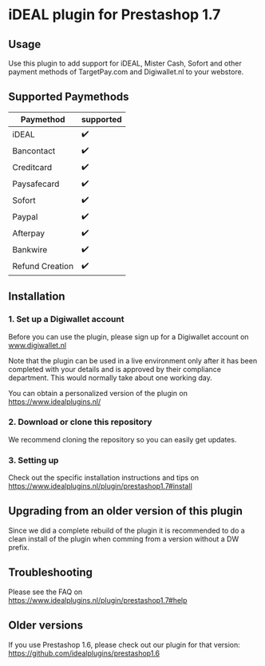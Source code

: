 # iDEAL plugin for Prestashop 1.7

## Usage
Use this plugin to add support for iDEAL, Mister Cash, Sofort and other payment methods of 
TargetPay.com and Digiwallet.nl to your webstore. 

## Supported Paymethods
| Paymethod	|   supported	| 
|-------------	|---	|
| iDEAL	|:heavy_check_mark:	|
| Bancontact	|:heavy_check_mark:	|
| Creditcard	|:heavy_check_mark:	|
| Paysafecard	|:heavy_check_mark:	|
| Sofort	|:heavy_check_mark:	|
| Paypal	|:heavy_check_mark:	|
| Afterpay	|:heavy_check_mark:	|
| Bankwire	|:heavy_check_mark:	|
| Refund Creation	|:heavy_check_mark:	|

## Installation

### 1. Set up a Digiwallet account
Before you can use the plugin, please sign up for a Digiwallet account on www.digiwallet.nl

Note that the plugin can be used in a live environment only after it has been completed with your details and
is approved by their compliance department. This would normally take about one working day. 

You can obtain a personalized version of the plugin on https://www.idealplugins.nl/

### 2. Download or clone this repository

We recommend cloning the repository so you can easily get updates. 

### 3. Setting up

Check out the specific installation instructions and tips on https://www.idealplugins.nl/plugin/prestashop1.7#install

## Upgrading from an older version of this plugin

Since we did a complete rebuild of the plugin it is recommended to do a clean install of the plugin when comming from a version without a DW prefix.

## Troubleshooting

Please see the FAQ on https://www.idealplugins.nl/plugin/prestashop1.7#help

## Older versions
If you use Prestashop 1.6, please check out our plugin for that version: https://github.com/idealplugins/prestashop1.6